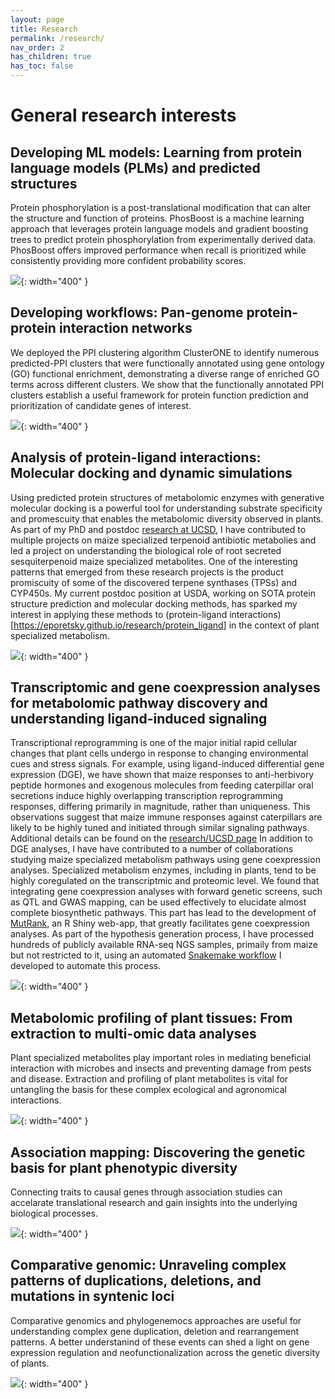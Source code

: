 ```yaml
---
layout: page
title: Research
permalink: /research/
nav_order: 2
has_children: true
has_toc: false
---
```


# General research interests

## Developing ML models: Learning from protein language models (PLMs) and predicted structures 

Protein phosphorylation is a post-translational modification that can alter the structure and function of proteins. PhosBoost is a machine learning approach that leverages protein language models and gradient boosting trees to predict protein phosphorylation from experimentally derived data. PhosBoost offers improved performance when recall is prioritized while consistently providing more confident probability scores.

![](https://github.com/eporetsky/eporetsky.github.io/blob/master/assets/images/img_PhosBoost.png?raw=true){: width="400" }

## Developing workflows: Pan-genome protein-protein interaction networks

We deployed the PPI clustering algorithm ClusterONE to identify numerous predicted-PPI clusters that were functionally annotated using gene ontology (GO) functional enrichment, demonstrating a diverse range of enriched GO terms across different clusters. We show that the functionally annotated PPI clusters establish a useful framework for protein function prediction and prioritization of candidate genes of interest.

![](https://github.com/eporetsky/eporetsky.github.io/blob/master/assets/images/img_PanPPI.png?raw=true){: width="400" }

## Analysis of protein-ligand interactions: Molecular docking and dynamic simulations

Using predicted protein structures of metabolomic enzymes with generative molecular docking is a powerful tool for understanding substrate specificity and promescuity that enables the metabolomic diversity observed in plants. As part of my PhD and postdoc [research at UCSD](https://eporetsky.github.io/research/ucsd), I have contributed to multiple projects on maize specialized terpenoid antibiotic metabolies and led a project on understanding the biological role of root secreted sesquiterpenoid maize specialized metabolites. One of the interesting patterns that emerged from these research projects is the product promiscuity of some of the discovered terpene synthases (TPSs) and CYP450s. My current postdoc position at USDA, working on SOTA protein structure prediction and molecular docking methods, has sparked my interest in applying these methods to (protein-ligand interactions)[https://eporetsky.github.io/research/protein_ligand] in the context of plant specialized metabolism. 

![](https://github.com/eporetsky/eporetsky.github.io/blob/master/assets/images/img_enzyme_ligand.png?raw=true){: width="400" }

## Transcriptomic and gene coexpression analyses for metabolomic pathway discovery and understanding ligand-induced signaling

Transcriptional reprogramming is one of the major initial rapid cellular changes that plant cells undergo in response to changing environmental cues and stress signals. For example, using ligand-induced differential gene expression (DGE), we have shown that maize responses to anti-herbivory peptide hormones and exogenous molecules from feeding caterpillar oral secretions induce highly overlapping transcription reprogramming responses, differing primarily in magnitude, rather than uniqueness. This observations suggest that maize immune responses against caterpillars are likely to be highly tuned and initiated through similar signaling pathways. Additional details can be found on the [research/UCSD page](https://eporetsky.github.io/research/ucsd) In addition to DGE analyses, I have have contributed to a number of collaborations studying maize specialized metabolism pathways using gene coexpression analyses. Specialized metabolism enzymes, including in plants, tend to be highly coregulated on the transcriptmic and proteomic level. We found that integrating gene coexpression analyses with forward genetic screens, such as QTL and GWAS mapping, can be used effectively to elucidate almost complete biosynthetic pathways. This part has lead to the development of [MutRank](https://github.com/eporetsky/mutrank), an R Shiny web-app, that greatly facilitates gene coexpression analyses. As part of the hypothesis generation process, I have processed hundreds of publicly available RNA-seq NGS samples, primaily from maize but not restricted to it, using an automated [Snakemake workflow](https://eporetsky.github.io/bioinformatics/snakemade) I developed to automate this process.

![](https://github.com/eporetsky/MutRank/raw/master/img/screenshot_network.png?raw=true){: width="400" }

## Metabolomic profiling of plant tissues: From extraction to multi-omic data analyses

Plant specialized metabolites play important roles in mediating beneficial interaction with microbes and insects and preventing damage from pests and disease. Extraction and profiling of plant metabolites is vital for untangling the basis for these complex ecological and agronomical interactions.

![](https://github.com/eporetsky/eporetsky.github.io/blob/master/assets/images/img_metabolomics.png?raw=true){: width="400" }

## Association mapping: Discovering the genetic basis for plant phenotypic diversity 

Connecting traits to causal genes through association studies can accelarate translational research and gain insights into the underlying biological processes.

![](https://github.com/eporetsky/eporetsky.github.io/blob/master/assets/images/img_GWAS.png?raw=true){: width="400" }

## Comparative genomic: Unraveling complex patterns of duplications, deletions, and mutations in syntenic loci

Comparative genomics and phylogenemocs approaches are useful for understanding complex gene duplication, deletion and rearrangement patterns. A better understanind of these events can shed a light on gene expression regulation and neofunctionalization across the genetic diversity of plants. 

![](https://github.com/eporetsky/eporetsky.github.io/blob/master/assets/images/img_comparative_genomics.png?raw=true){: width="400" }